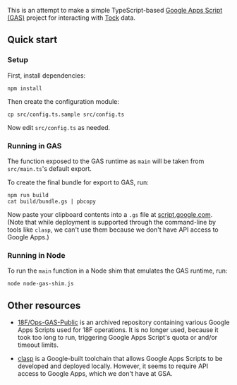 This is an attempt to make a simple TypeScript-based
[Google Apps Script (GAS)][GAS] project for interacting
with [Tock][] data.

## Quick start

### Setup

First, install dependencies:

```
npm install
```

Then create the configuration module:

```
cp src/config.ts.sample src/config.ts
```

Now edit `src/config.ts` as needed.

### Running in GAS

The function exposed to the GAS runtime as `main` will be taken from
`src/main.ts`'s default export.

To create the final bundle for export to GAS, run:

```
npm run build
cat build/bundle.gs | pbcopy
```

Now paste your clipboard contents into a `.gs` file at
[script.google.com][]. (Note that while deployment is supported
through the command-line by tools like `clasp`, we can't use
them because we don't have API access to Google Apps.)

### Running in Node

To run the `main` function in a Node shim that emulates the GAS
runtime, run:

```
node node-gas-shim.js
```

## Other resources

* [18F/Ops-GAS-Public](https://github.com/18F/Ops-GAS-Public) is an
  archived repository containing various Google Apps Scripts used
  for 18F operations. It is no longer used, because it took too
  long to run, triggering Google Apps Script's quota or and/or
  timeout limits.

* [clasp](https://github.com/google/clasp) is a Google-built
  toolchain that allows Google Apps Scripts to be developed and
  deployed locally. However, it seems to require API access to
  Google Apps, which we don't have at GSA.

[Tock]: https://github.com/18F/tock
[GAS]: https://developers.google.com/apps-script/
[script.google.com]: https://script.google.com/
